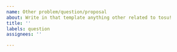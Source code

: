 ```yaml
---
name: Other problem/question/proposal
about: Write in that template anything other related to tosu!
title: ''
labels: question
assignees: ''

---
```



